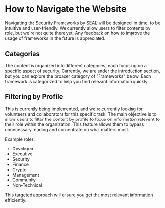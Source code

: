# How to Navigate the Website

Navigating the Security Frameworks by SEAL will be designed, in time, to be intuitive and
user-friendly. We currently allow users to filter contents by role, but we're not quite there yet.
Any feedback on how to improve the usage of frameworks in the future is appreciated.

## Categories

The content is organized into different categories, each focusing on a specific aspect of security.
Currently, we are under the introduction section, but you can explore the broader category of
"Frameworks" below. Each framework is categorized to help you find relevant information quickly.

## Filtering by Profile

This is currently being implemented, and we're currently looking for volunteers and collaborators
for this specific task. The main objective is to allow users to filter the content by profile
to focus on information relevant to their role within the organization. This feature allows them to
bypass unnecessary reading and concentrate on what matters most.

Example roles:

- Developer
- Executive
- Security
- Finance
- Crypto
- Management
- Community
- Non-Technical

This targeted approach will ensure you get the most relevant information efficiently.

